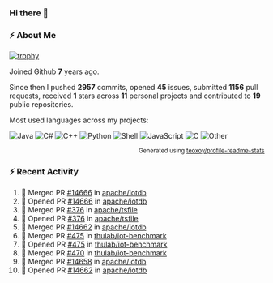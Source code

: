 ### Hi there 👋

### :zap: About Me

[![trophy](https://github-profile-trophy.vercel.app/?username=HTHou&theme=onedark)](https://github.com/ryo-ma/github-profile-trophy)
   
Joined Github **7** years ago.

Since then I pushed **2957** commits, opened **45** issues, submitted **1156** pull requests, received **1** stars across **11** personal projects and contributed to **19** public repositories.

Most used languages across my projects:

![Java](https://img.shields.io/static/v1?style=flat-square&label=%E2%A0%80&color=555&labelColor=%23b07219&message=Java%EF%B8%B189.3%25)
![C#](https://img.shields.io/static/v1?style=flat-square&label=%E2%A0%80&color=555&labelColor=%23178600&message=C%23%EF%B8%B13.9%25)
![C++](https://img.shields.io/static/v1?style=flat-square&label=%E2%A0%80&color=555&labelColor=%23f34b7d&message=C%2B%2B%EF%B8%B12.7%25)
![Python](https://img.shields.io/static/v1?style=flat-square&label=%E2%A0%80&color=555&labelColor=%233572A5&message=Python%EF%B8%B10.7%25)
![Shell](https://img.shields.io/static/v1?style=flat-square&label=%E2%A0%80&color=555&labelColor=%2389e051&message=Shell%EF%B8%B10.7%25)
![JavaScript](https://img.shields.io/static/v1?style=flat-square&label=%E2%A0%80&color=555&labelColor=%23f1e05a&message=JavaScript%EF%B8%B10.5%25)
![C](https://img.shields.io/static/v1?style=flat-square&label=%E2%A0%80&color=555&labelColor=%23555555&message=C%EF%B8%B10.4%25)
![Other](https://img.shields.io/static/v1?style=flat-square&label=%E2%A0%80&color=555&labelColor=%23ededed&message=Other%EF%B8%B11.4%25)

<p align="right"><sub>Generated using <a href="https://github.com/marketplace/actions/profile-readme-stats">teoxoy/profile-readme-stats</a></sub></p>


<!--![](https://github.com/HTHou/HTHou/blob/output/github-contribution-grid-snake.svg)-->

<!--![Haonan Hou's github stats](https://github-readme-stats.vercel.app/api?username=HTHou&count_private=true&show_icons=true&theme=onedark)-->

<!--![Haonan Hou's wakatime stats](https://github-readme-stats.vercel.app/api/wakatime?username=HTHou&layout=compact&theme=onedark)-->

<!--![Top Langs](https://github-readme-stats.vercel.app/api/top-langs/?username=HTHou&theme=onedark&layout=compact)-->

### :zap: Recent Activity
<!--START_SECTION:activity-->
1. 🎉 Merged PR [#14666](https://github.com/apache/iotdb/pull/14666) in [apache/iotdb](https://github.com/apache/iotdb)
2. 💪 Opened PR [#14666](https://github.com/apache/iotdb/pull/14666) in [apache/iotdb](https://github.com/apache/iotdb)
3. 🎉 Merged PR [#376](https://github.com/apache/tsfile/pull/376) in [apache/tsfile](https://github.com/apache/tsfile)
4. 💪 Opened PR [#376](https://github.com/apache/tsfile/pull/376) in [apache/tsfile](https://github.com/apache/tsfile)
5. 🎉 Merged PR [#14662](https://github.com/apache/iotdb/pull/14662) in [apache/iotdb](https://github.com/apache/iotdb)
6. 🎉 Merged PR [#475](https://github.com/thulab/iot-benchmark/pull/475) in [thulab/iot-benchmark](https://github.com/thulab/iot-benchmark)
7. 💪 Opened PR [#475](https://github.com/thulab/iot-benchmark/pull/475) in [thulab/iot-benchmark](https://github.com/thulab/iot-benchmark)
8. 🎉 Merged PR [#470](https://github.com/thulab/iot-benchmark/pull/470) in [thulab/iot-benchmark](https://github.com/thulab/iot-benchmark)
9. 🎉 Merged PR [#14658](https://github.com/apache/iotdb/pull/14658) in [apache/iotdb](https://github.com/apache/iotdb)
10. 💪 Opened PR [#14662](https://github.com/apache/iotdb/pull/14662) in [apache/iotdb](https://github.com/apache/iotdb)
<!--END_SECTION:activity-->

<!--
**HTHou/HTHou** is a ✨ _special_ ✨ repository because its `README.md` (this file) appears on your GitHub profile.

Here are some ideas to get you started:

- 🔭 I’m currently working on ...
- 🌱 I’m currently learning ...
- 👯 I’m looking to collaborate on ...
- 🤔 I’m looking for help with ...
- 💬 Ask me about ...
- 📫 How to reach me: ...
- 😄 Pronouns: ...
- ⚡ Fun fact: ...
-->
